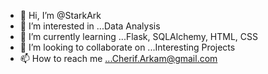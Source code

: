 - 👋 Hi, I’m @StarkArk
- 👀 I’m interested in ...Data Analysis
- 🌱 I’m currently learning ...Flask, SQLAlchemy, HTML, CSS
- 💞️ I’m looking to collaborate on ...Interesting Projects
- 📫 How to reach me ...Cherif.Arkam@gmail.com

<!---
StarkArk/StarkArk is a ✨ special ✨ repository because its `README.md` (this file) appears on your GitHub profile.
You can click the Preview link to take a look at your changes.
--->

